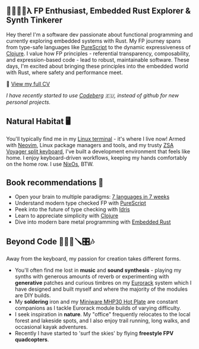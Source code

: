 ## 👨‍💻🎹🌲λ FP Enthusiast, Embedded Rust Explorer & Synth Tinkerer
Hey there! I'm a software dev passionate about functional programming and currently exploring embedded systems with Rust. My FP journey spans from type-safe languages like [PureScript](https://github.com/purescript/purescript) to the dynamic expressiveness of [Clojure](https://github.com/clojure/clojure). I value how FP principles - referential transparency, composability, and expression-based code - lead to robust, maintainable software. These days, I'm excited about bringing these principles into the embedded world with Rust, where safety and performance meet.

📄 [View my full CV](https://michelrandahl.github.io/cv/)

_I have recently started to use [Codeberg](https://codeberg.org/michelrandahl) 🇪🇺, instead of github for new personal projects._

## Natural Habitat 🖥️
You'll typically find me in my [Linux terminal](https://github.com/alacritty/alacritty) - it's where I live now! Armed with [Neovim](https://github.com/neovim/neovim), Linux package managers and tools, and my trusty [ZSA Voyager split keyboard](https://www.zsa.io/voyager), I've built a development environment that feels like home. I enjoy keyboard-driven workflows, keeping my hands comfortably on the home row. I use [NixOs](https://nixos.org/), BTW.

## Book recommendations 📖
- Open your brain to multiple paradigms: [7 languages in 7 weeks](https://pragprog.com/titles/btlang/seven-languages-in-seven-weeks/)
- Understand modern type checked FP with [PureScript](https://leanpub.com/fp-made-easier)
- Peek into the future of type checking with [Idris](https://www.manning.com/books/type-driven-development-with-idris)
- Learn to appreciate simplicity with [Clojure](https://www.braveclojure.com/clojure-for-the-brave-and-true/)
- Dive into modern bare metal programming with [Embedded Rust](https://docs.rust-embedded.org/discovery/microbit/)

## Beyond Code 🌊🏃🌳🪛🎛️🎶
Away from the keyboard, my passion for creation takes different forms.

- You'll often find me lost in **music** and **sound synthesis** - playing my synths with generous amounts of reverb or experimenting with **generative** patches and curious timbres on my [Eurorack](https://en.wikipedia.org/wiki/Eurorack) system which I have designed and built myself and where the majority of the modules are DIY builds.
- My **soldering** iron and my [Miniware MHP30 Hot Plate](https://www.youtube.com/watch?v=jTQjTvJe_UE) are constant companions as I tackle Eurorack module builds of varying difficulty.
- I seek inspiration in **nature**. My "office" frequently relocates to the local forest and lakeside spots, and I also enjoy trail running, long walks, and occasional kayak adventures.
- Recently I have started to 'surf the skies' by flying **freestyle FPV quadcopters**.
